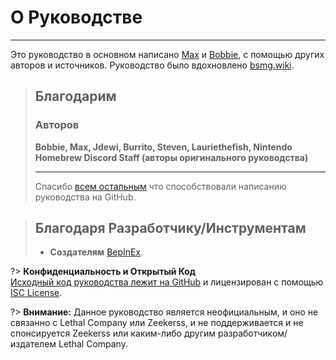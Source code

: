 # О Руководстве

***

Это руководство в основном написано [Max](https://github.com/MaxWasUnavailable) и [Bobbie](https://twitter.com/vrbobbie), с помощью других авторов и источников. Руководство было вдохновлено [bsmg.wiki](https://bsmg.wiki).

> ## Благодарим
>
> ### Авторов
>
> **Bobbie, Max, Jdewi, Burrito, Steven, Lauriethefish, Nintendo Homebrew Discord Staff (авторы оригинального руководства)**
>
> ***
>
> Спасибо [всем остальным](https://github.com/LethalCompany/ModdingWiki/graphs/contributors) что способствовали написанию руководства на GitHub.

> ## Благодаря Разработчику/Инструментам
>
> - **Создателям** [BepInEx](https://github.com/BepInEx/BepInEx).

?> **Конфиденциальность и Открытый Код**\
[Исходный код руководства лежит на GitHub](https://github.com/legoandmars/LethalCompanyModdingWiki) и лицензирован с помощью [ISC License](https://github.com/legoandmars/LethalCompanyModdingWiki/blob/master/LICENSE.md).

?> **Внимание:**
Данное руководство является неофициальным, и оно не связанно с Lethal Company или Zeekerss, и не поддерживается и не спонсируется Zeekerss или каким-либо другим разработчиком/издателем Lethal Company.
